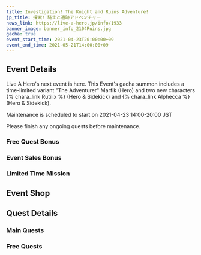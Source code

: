 ```yaml
---
title: Investigation! The Knight and Ruins Adventure!
jp_title: 探索! 騎士と遺跡アドベンチャー
news_link: https://live-a-hero.jp/info/1933
banner_image: banner_info_2104Ruins.jpg
gacha: true
event_start_time: 2021-04-23T20:00:00+09
event_end_time: 2021-05-21T14:00:00+09
---
```


## Event Details

Live A Hero's next event is here. This Event's gacha summon includes a time-limited variant "The Adventurer" Marfik (Hero) and two new characters {% chara_link Rutilix %} (Hero & Sidekick) and {% chara_link Alphecca %} (Hero & Sidekick).

Maintenance is scheduled to start on 2021-04-23 14:00-20:00 JST

Please finish any ongoing quests before maintenance.

### Free Quest Bonus

### Event Sales Bonus

### Limited Time Mission

## Event Shop

## Quest Details

### Main Quests

### Free Quests

